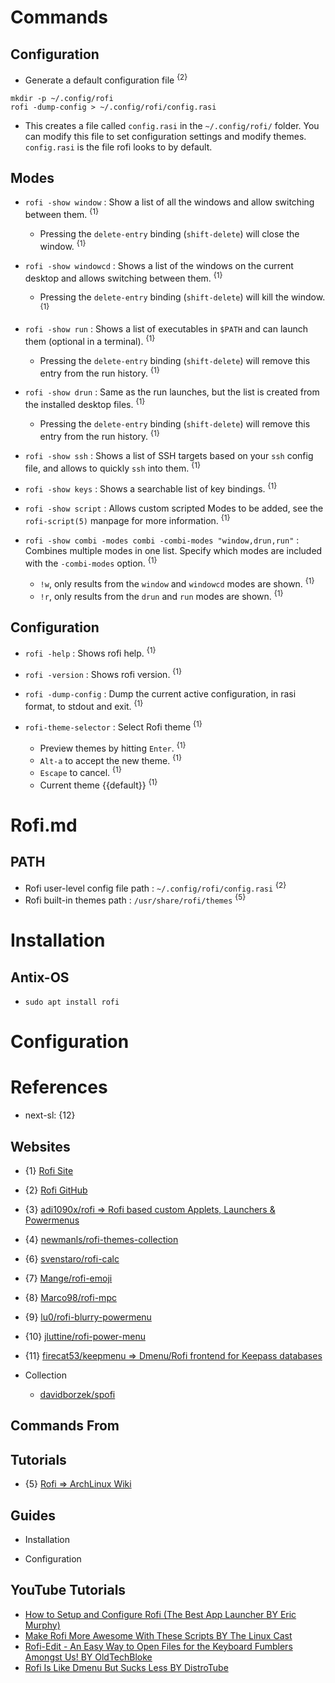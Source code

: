 # Commands

## Configuration

* Generate a default configuration file <sup>{2}</sup>
```
mkdir -p ~/.config/rofi
rofi -dump-config > ~/.config/rofi/config.rasi
```
* This creates a file called `config.rasi` in the `~/.config/rofi/` folder. You can modify this file to set configuration settings and modify themes. `config.rasi` is the file rofi looks to by default.

## Modes

* `rofi -show window` : Show a list of all the windows and allow switching between them. <sup>{1}</sup>
  * Pressing the `delete-entry` binding (`shift-delete`) will close the window. <sup>{1}</sup>

* `rofi -show windowcd` : Shows a list of the windows on the current desktop and allows switching between them. <sup>{1}</sup>
  * Pressing the `delete-entry` binding (`shift-delete`) will kill the window. <sup>{1}</sup>

* `rofi -show run` : Shows a list of executables in `$PATH` and can launch them (optional in a terminal). <sup>{1}</sup>
  * Pressing the `delete-entry` binding (`shift-delete`) will remove this entry from the run history. <sup>{1}</sup>

* `rofi -show drun` : Same as the run launches, but the list is created from the installed desktop files. <sup>{1}</sup>
  * Pressing the `delete-entry` binding (`shift-delete`) will remove this entry from the run history. <sup>{1}</sup>

* `rofi -show ssh` : Shows a list of SSH targets based on your `ssh` config file, and allows to quickly `ssh` into them. <sup>{1}</sup>

* `rofi -show keys` : Shows a searchable list of key bindings. <sup>{1}</sup>

* `rofi -show script` : Allows custom scripted Modes to be added, see the `rofi-script(5)` manpage for more information. <sup>{1}</sup>

* `rofi -show combi -modes combi -combi-modes "window,drun,run"` : Combines multiple modes in one list. Specify which modes are included with the `-combi-modes` option. <sup>{1}</sup>
  * `!w`, only results from the `window` and `windowcd` modes are shown. <sup>{1}</sup>
  * `!r`, only results from the `drun` and `run` modes are shown. <sup>{1}</sup>

## Configuration
  
* `rofi -help` : Shows rofi help. <sup>{1}</sup>
* `rofi -version` : Shows rofi version. <sup>{1}</sup>
* `rofi -dump-config` : Dump the current active configuration, in rasi format, to stdout and exit. <sup>{1}</sup>

* `rofi-theme-selector` : Select Rofi theme <sup>{1}</sup>
  * Preview themes by hitting `Enter`. <sup>{1}</sup>
  * `Alt-a` to accept the new theme. <sup>{1}</sup>
  * `Escape` to cancel. <sup>{1}</sup>
  * Current theme {{default}} <sup>{1}</sup>

# Rofi.md

## PATH

* Rofi user-level config file path : `~/.config/rofi/config.rasi` <sup>{2}</sup>
* Rofi built-in themes path : `/usr/share/rofi/themes` <sup>{5}</sup>

# Installation

## Antix-OS

* `sudo apt install rofi`

# Configuration

# References

* next-sl: {12}

## Websites

* {1} [Rofi Site](https://davatorium.github.io/rofi/)
* {2} [Rofi GitHub](https://github.com/davatorium/rofi)
* {3} [adi1090x/rofi => Rofi based custom Applets, Launchers & Powermenus](https://github.com/adi1090x/rofi)
* {4} [newmanls/rofi-themes-collection](https://github.com/newmanls/rofi-themes-collection)
* {6} [svenstaro/rofi-calc](https://github.com/svenstaro/rofi-calc)
* {7} [Mange/rofi-emoji](https://github.com/Mange/rofi-emoji)
* {8} [Marco98/rofi-mpc](https://github.com/Marco98/rofi-mpc)
* {9} [lu0/rofi-blurry-powermenu](https://github.com/lu0/rofi-blurry-powermenu)
* {10} [jluttine/rofi-power-menu](https://github.com/jluttine/rofi-power-menu)
* {11} [firecat53/keepmenu => Dmenu/Rofi frontend for Keepass databases](https://github.com/firecat53/keepmenu)

* Collection
  * [davidborzek/spofi](https://github.com/davidborzek/spofi)

## Commands From

## Tutorials

* {5} [Rofi => ArchLinux Wiki](https://wiki.archlinux.org/title/Rofi)

## Guides

* Installation

* Configuration

## YouTube Tutorials

* [How to Setup and Configure Rofi (The Best App Launcher BY Eric Murphy)](https://www.youtube.com/watch?v=TutfIwxSE_s)
* [Make Rofi More Awesome With These Scripts BY The Linux Cast](https://www.youtube.com/watch?v=9yLULFzmg3o)
* [Rofi-Edit - An Easy Way to Open Files for the Keyboard Fumblers Amongst Us! BY OldTechBloke](https://www.youtube.com/watch?v=vztMbO_Ssa0)
* [Rofi Is Like Dmenu But Sucks Less BY DistroTube](https://www.youtube.com/watch?v=a2GWqF32U8Q)
